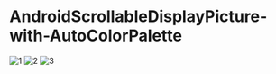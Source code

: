 # AndroidScrollableDisplayPicture-with-AutoColorPalette

![1](http://i.imgur.com/ikODJfN)
![2](http://i.imgur.com/HW37Mxq)
![3](http://i.imgur.com/E38T22H)

